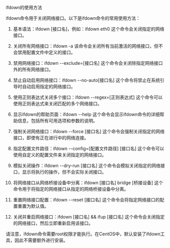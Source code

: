 ifdown的使用方法
ifdown命令用于关闭网络接口。以下是ifdown命令的常用使用方法：

1. 基本语法：ifdown [接口名]，例如：ifdown eth0
   这个命令会关闭指定的网络接口。

2. 关闭所有网络接口：ifdown -a
   该命令会关闭所有当前激活的网络接口，但不会禁用配置文件中定义的接口。

3. 禁用网络接口：ifdown --exclude=[接口名]
   这个命令会关闭除指定网络接口外的所有网络接口。

4. 禁止自动启用网络接口：ifdown --no-auto[接口名]
   这个命令将禁止在系统引导时自动启用指定的网络接口。

5. 使用正则表达式关闭多个接口：ifdown --regex=[正则表达式]
   这个命令可以使用正则表达式来关闭匹配的多个网络接口。

6. 显示ifdown的帮助页面：ifdown --help
   这个命令会显示ifdown命令的详细帮助信息，包括所有可用选项和参数的说明。

7. 强制关闭网络接口：ifdown --force [接口名]
   这个命令会强制关闭指定的网络接口，即使有正在进行中的网络连接。

8. 指定配置文件路径：ifdown --config=[配置文件路径] [接口名]
   这个命令可以使用自定义的配置文件来关闭指定的网络接口。

9. 模拟关闭操作：ifdown --dry-run [接口名]
   这个命令会模拟关闭指定的网络接口，显示将执行的操作，但不会实际关闭接口。

10. 将网络接口从网络桥接设备中分离：ifdown [接口名] bridge [桥接设备]
    这个命令用于将指定的网络接口从指定的网络桥接设备中分离。

11. 重置网络接口配置：ifdown --reset [接口名]
    这个命令会将指定网络接口的配置重置为默认值。

12. 关闭并重启网络接口：ifdown [接口名] && ifup [接口名]
    这个命令会关闭指定的网络接口，然后立即重新启用该接口。

请注意，ifdown命令需要root权限才能执行。在CentOS中，默认安装了ifdown工具，因此不需要额外进行安装。